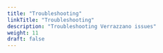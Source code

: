 ```yaml
---
title: "Troubleshooting"
linkTitle: "Troubleshooting"
description: "Troubleshooting Verrazzano issues"
weight: 11
draft: false
---
```


